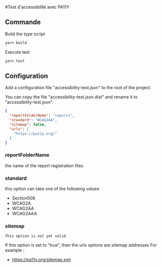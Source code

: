#Test d'accessibilité avec PA11Y
## Commande
Build the type script
```bash
yarn build
```

Execute test
```bash
yarn test
```

## Configuration
Add a configuration file "accessibility-test.json" to the root of the project.

You can copy the file "accessibility-test.json.dist" and rename it to "accessibility-test.json".

```json
{
  "reportFolderName": "reports",
  "standard": "WCAG2AA",
  "sitemap": false,
  "urls": [
    "https://pa11y.org/"
  ]
}
```

### reportFolderName
the name of the report registration files

### standard
this option can take one of the following values
* Section508
* WCAG2A
* WCAG2AA
* WCAG2AAA

### sitemap
```
This option is not yet valid
```
If this option is set to "true", then the urls options are sitemap addresses
For example : 
* https://pa11y.org/sitemap.xml
